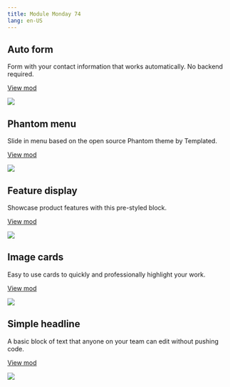 ```yaml
---
title: Module Monday 74
lang: en-US
---
```


## Auto form

Form with your contact information that works automatically. No backend required.

<a class="btn btn-sm" href="https://anymod.com/mod/form-with-footer-aldako?preview=true">View mod</a>

<a href="https://anymod.com/mod/form-with-footer-aldako?preview=true">
  <img src="https://res.cloudinary.com/component/image/upload/v1582519560/form_cdrfpd.gif"/>
</a>

## Phantom menu

Slide in menu based on the open source Phantom theme by Templated.

<a class="btn btn-sm" href="https://anymod.com/mod/menu-phantom-dknrro?preview=true">View mod</a>

<a href="https://anymod.com/mod/menu-phantom-dknrro?preview=true">
  <img src="https://res.cloudinary.com/component/image/upload/v1582519560/menu_q4b4qd.gif"/>
</a>

## Feature display

Showcase product features with this pre-styled block.

<a class="btn btn-sm" href="https://anymod.com/mod/feature-section-raldor?preview=true">View mod</a>

<a href="https://anymod.com/mod/feature-section-raldor?preview=true">
  <img src="https://res.cloudinary.com/component/image/upload/v1582519560/feature_qkhpfl.png"/>
</a>

## Image cards

Easy to use cards to quickly and professionally highlight your work.

<a class="btn btn-sm" href="https://anymod.com/mod/image-cards-with-call-to-action-llkoro?preview=true">View mod</a>

<a href="https://anymod.com/mod/image-cards-with-call-to-action-llkoro?preview=true">
  <img src="https://res.cloudinary.com/component/image/upload/v1582519560/card_yjck6t.png"/>
</a>

## Simple headline

A basic block of text that anyone on your team can edit without pushing code.

<a class="btn btn-sm" href="https://anymod.com/mod/simple-headline-nkolda?preview=true">View mod</a>

<a href="https://anymod.com/mod/simple-headline-nkolda?preview=true">
  <img src="https://res.cloudinary.com/component/image/upload/v1582519559/headline_bmmwem.png"/>
</a>
